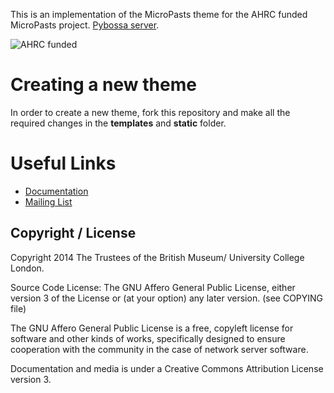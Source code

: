 This is an implementation of the MicroPasts theme for the AHRC funded MicroPasts
project. [Pybossa
server](https://github.com/findsorguk/pybossa).

![AHRC funded](http://crowdfunded.micropasts.org/assets/about/ahrc.png)

# Creating a new theme

In order to create a new theme, fork this repository and make all the required
changes in the **templates** and **static** folder.

# Useful Links

* [Documentation](http://docs.pybossa.com/)
* [Mailing List](http://lists.okfn.org/mailman/listinfo/open-science-dev)

## Copyright / License

Copyright 2014 The Trustees of the British Museum/ University College London.

Source Code License: The GNU Affero General Public License, either version 3 of the License
or (at your option) any later version. (see COPYING file)

The GNU Affero General Public License is a free, copyleft license for
software and other kinds of works, specifically designed to ensure
cooperation with the community in the case of network server software.

Documentation and media is under a Creative Commons Attribution License version
3.
